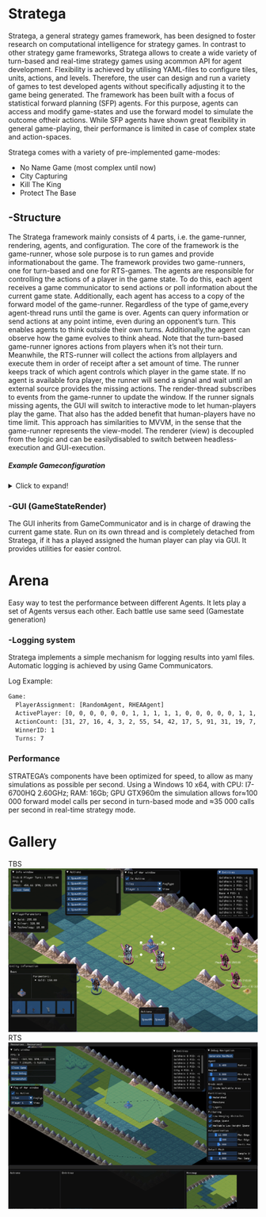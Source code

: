 ﻿# Stratega
Stratega, a general strategy games framework, has been designed to foster research on computational intelligence for strategy games. In contrast to other strategy game frameworks, Stratega allows to create a wide variety of turn-based and real-time strategy games using acommon API for agent development. Flexibility is achieved by utilising YAML-files to configure tiles, units, actions, and levels. Therefore, the user can design and run a variety of games to test developed agents without specifically adjusting it to the game being generated. The framework has been built with a focus of statistical forward planning (SFP) agents. For this purpose, agents can access and modify game-states and use the forward model to simulate the outcome oftheir actions. While SFP agents have shown great flexibility in general game-playing, their performance is limited in case of complex state and action-spaces.

Stratega comes with a variety of pre-implemented game-modes:
  - No Name Game (most complex until now)
  - City Capturing
  - Kill The King
  - Protect The Base

## -Structure
The Stratega framework mainly consists of 4 parts, i.e. the game-runner, rendering, agents, and configuration. The core of the framework is the game-runner, whose sole purpose is to run games and provide informationabout the game. The framework provides two game-runners, one for turn-based and one for RTS-games. The agents are responsible for controlling the actions of a player in the game state. To do this, each agent receives a game communicator to send actions or poll information about the current game state. Additionally, each agent has access to a copy of the forward model of the game-runner. Regardless of the type of game,every agent-thread runs until the game is over. Agents can query information or send actions at any point intime, even during an opponent’s turn. This enables agents to think outside their own turns. Additionally,the agent can observe how the game evolves to think ahead. Note that the turn-based game-runner ignores actions from players when it’s not their turn. Meanwhile, the RTS-runner will collect the actions from allplayers and execute them in order of receipt after a set amount of time. The runner keeps track of which agent controls which player in the game state. If no agent is available fora player, the runner will send a signal and wait until an external source provides the missing actions. The render-thread subscribes to events from the game-runner to update the window. If the runner signals missing agents, the GUI will switch to interactive mode to let human-players play the game. That also has the added benefit that human-players have no time limit. This approach has similarities to MVVM, in the sense that the game-runner represents the view-model. The renderer (view) is decoupled from the logic and can be easilydisabled to switch between headless-execution and GUI-execution.

##### Example Gameconfiguration

<details>
  <summary>Click to expand!</summary>

```yaml
GameConfig:
    Type: RTS
    ActionTimer: 10s
    RoundLimit: 100
    
Agents:
    - RandomAgent
    - HumanAgent
Tiles:
    Plain:
        Sprite: ../GUI/Assets/Tiles/plain.png
        Symbol: .
        IsWalkable: true
        DefaultTile: true
    Water:
        Sprite: ../GUI/Assets/Tiles/water.png
        Symbol: W
        IsWalkable: false
    Mountain:
        Sprite: ../GUI/Assets/Tiles/rock.png
        Symbol: M
        IsWalkable: false
        BlocksSight: true
    ...
Entities:
    City:
        Sprite: ../GUI/Assets/Entities/castle.png
        Symbol: c
        LineOfSightRange: 5
        Actions: [Spawn]
        CanSpawn: [Worker, Settler]
        Parameters:
            Health: 800
            StorageCapacity: 50

    Barracks:
        Sprite: ../GUI/Assets/Entities/barracks.png
        LineOfSightRange: 3
        Requirements: [Discipline]
        Actions: [Spawn]
        CanSpawn: [Warrior, Archer]
        Cost:
            Prod: 20
        Parameters:
            Health: 500

    Archer:
        Sprite: ../GUI/Assets/Entities/unit3.png
        LineOfSightRange: 3
        Actions: [Move, Attack]
        RequiredTechnology: Archery
        Cost:
            Prod: 15
        Parameters:
            Armor: 15
            Speed: 1
            Range: 6
            WeaponStrength: 15
            ReloadTime: 2
            Morale: 10
            Health: 100
    ...
EntityGroups:
    Units: [Worker, Warrior, Archer, Catapult, Settler]
    Buildings: [City, Barracks, MilitaryAcademy, Foundry, Workshop, Storage]
    Attackable: [City, Barracks, MilitaryAcademy, Foundry, Workshop, Storage, Worker, Warrior, Archer, Catapult, Settler]

Actions:
    # Attack Actions
    Attack:
        Type: EntityAction
        Cooldown: 1
        Target:
            Type: Entity
            ValidTargets: Attackable
            Conditions:
                - "InRange(Source, Target, Source.Range)"
        Effects:
            - "Attack(Target.Health, Source.WeaponStrength)"

    # Move Actions
    Move:
        Type: EntityAction
        Cooldown: 1
        Target:
            Type: Position
            Shape: Circle
            Size: 3
            Conditions:
                - "IsWalkable(Target)"
        Effects:
            - "Move(Source, Target)"

    #Research
    Research:
        Type: PlayerAction
        Cooldown: 0
        Target:
            Type: Technology
            ValidTargets: All
            Conditions:
                - "CanResearch(Source, Target)"
                - "CanAfford(Source, Target)"
        TriggerComplete:
            - "HasElapsedTick(3)"
        OnStart:
            - "PayCost(Source, Target)"
        OnComplete:
            - "Research(Source, Target)"
    ...
TechnologyTrees:
    SingleTree:
        Mining:
            Description: Base technology
            Cost:
                Prod: 5
        Discipline:
            Description: Enables barracks construction.
            Requirements: [Mining]
            Cost:
                Prod: 15
            Time: 2
    ...

ForwardModel:
    WinCondition:
        Type: UnitAlive
        Unit: City

    Trigger:
        - OnTick:
            ValidTargets: City
            Conditions:
                - "IsPlayerEntity(Source)"
            Effects:
                - "ModifyResource(Source.Player.Prod, 1)"
        - OnTick:
            ValidTargets: Workshop
            Conditions:
                - "IsPlayerEntity(Source)"
        ...
```
</details>

### -GUI (GameStateRender)
The GUI inherits from GameCommunicator and is in charge of drawing the current game state.
Run on its own thread and is completely detached from Stratega, if it has a played assigned the human player can play via GUI.
It provides utilities for easier control.


 
# Arena
 Easy way to test the performance between different Agents. It lets play a set of Agents versus each other.
Each battle use same seed (Gamestate generation)


### -Logging system
Stratega implements a simple mechanism for logging results into yaml files. Automatic logging is achieved by using Game Communicators.

Log Example:
```sh
Game:
  PlayerAssignment: [RandomAgent, RHEAAgent]
  ActivePlayer: [0, 0, 0, 0, 0, 0, 1, 1, 1, 1, 1, 0, 0, 0, 0, 0, 1, 1, 1, 1, 1, 1, 0, 0, 0, 0, 0, 0, 0, 1, 1, 1, 0, 0, 0, 0, 0, 1, 1, 0, 0, 0, 1, 1, 1, 1, 1, 1, 1, 1, 1, 1, 0, 0, 0, 0, 0, 0, 1, 1, 1, 1, 1, 1, 1, 1, 1, 1, 0, 0, 1, 1, 1, 1, 1, 1, 1, 1]
  ActionCount: [31, 27, 16, 4, 3, 2, 55, 54, 42, 17, 5, 91, 31, 19, 7, 6, 72, 29, 17, 6, 2, 1, 88, 31, 27, 26, 13, 2, 1, 70, 30, 18, 91, 30, 26, 16, 4, 75, 31, 28, 17, 16, 71, 59, 19, 7, 4, 3, 2, 2, 2, 1, 28, 18, 7, 6, 3, 1, 74, 31, 30, 28, 16, 14, 14, 14, 13, 1, 16, 6, 85, 30, 29, 17, 6, 5, 5, 2]
  WinnerID: 1
  Turns: 7
```
 
### Performance
STRATEGA’s components have been optimized for speed, to allow as many simulations as possible per second. Using a Windows 10 x64, with CPU: I7-6700HQ 2.60GHz; RAM: 16Gb; GPU GTX960m the simulation allows for≈100 000 forward model calls per second in turn-based mode and ≈35 000 calls per second in real-time strategy mode.

# Gallery
TBS
![TBS](/images/tbsScreenshot.png)
RTS
![RTS](/images/rtsScreenshot.png)
